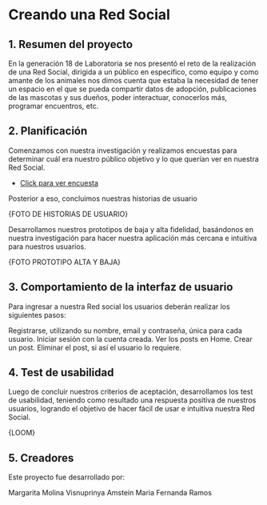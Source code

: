 # Creando una Red Social

## 1. Resumen del proyecto

En la generación 18 de Laboratoria se nos presentó el reto de la realización de una Red Social, dirigida a un público en específico, como equipo y como amante de los animales nos dimos cuenta que estaba la necesidad de tener un espacio en el que se pueda compartir datos de adopción, publicaciones de las mascotas y sus dueños, poder interactuar, conocerlos más, programar encuentros, etc.

## 2. Planificación

Comenzamos con nuestra investigación y realizamos encuestas para determinar cuál era nuestro público objetivo y lo que querían ver en nuestra Red Social.

 * [Click para ver encuesta](https://github.com/Fritza02/SCL018-memory-match/blob/main/src/imagenes-readme/baja-fidelidad1.png?raw=true)

Posterior a eso, concluimos nuestras historias de usuario

{FOTO DE HISTORIAS DE USUARIO}

Desarrollamos nuestros prototipos de baja y alta fidelidad, basándonos en nuestra investigación para hacer nuestra aplicación más cercana e intuitiva para nuestros usuarios.

{FOTO PROTOTIPO ALTA Y BAJA}

## 3. Comportamiento de la interfaz de usuario

Para ingresar a nuestra Red social los usuarios deberán realizar los siguientes pasos:

Registrarse, utilizando su nombre, email y contraseña, única para cada usuario. 
Iniciar sesión con la cuenta creada.
Ver los posts en Home.
Crear un post.
Eliminar el post, si así el usuario lo requiere.

## 4. Test de usabilidad

Luego de concluir nuestros criterios de aceptación, desarrollamos los test de usabilidad, teniendo como resultado una respuesta positiva de nuestros usuarios, logrando el objetivo de hacer fácil de usar e intuitiva nuestra Red Social.

{LOOM}

## 5. Creadores

Este proyecto fue desarrollado por:

Margarita Molina
Visnuprinya Amstein
Maria Fernanda Ramos